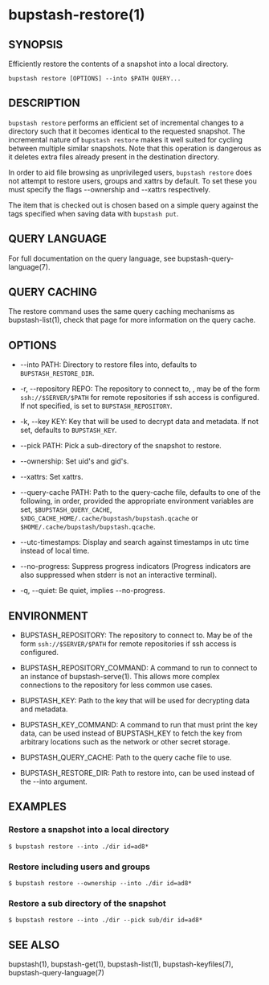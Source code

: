 bupstash-restore(1) 
================

## SYNOPSIS

Efficiently restore the contents of a snapshot into a local directory.

`bupstash restore [OPTIONS] --into $PATH QUERY... `

## DESCRIPTION

`bupstash restore` performs an efficient set of incremental changes to
a directory such that it becomes identical to the requested snapshot.
The incremental nature of `bupstash restore` makes it well suited for
cycling between multiple similar snapshots. Note that this operation is dangerous
as it deletes extra files already present in the destination directory.

In order to aid file browsing as unprivileged users, `bupstash restore` does
not attempt to restore users, groups and xattrs by default. To set
these you must specify the flags --ownership and --xattrs respectively.

The item that is checked out is chosen based on a simple query against the 
tags specified when saving data with `bupstash put`.

## QUERY LANGUAGE

For full documentation on the query language, see bupstash-query-language(7).

## QUERY CACHING

The restore command uses the same query caching mechanisms as bupstash-list(1), check that page for
more information on the query cache.

## OPTIONS

* --into PATH:
  Directory to restore files into, defaults to `BUPSTASH_RESTORE_DIR`.

* -r, --repository REPO:
  The repository to connect to, , may be of the form `ssh://$SERVER/$PATH` for
  remote repositories if ssh access is configured. If not specified, is set to `BUPSTASH_REPOSITORY`.

* -k, --key KEY:
  Key that will be used to decrypt data and metadata. If not set, defaults
  to `BUPSTASH_KEY`.

* --pick PATH:
  Pick a sub-directory of the snapshot to restore.

* --ownership:
  Set uid's and gid's.

* --xattrs:
  Set xattrs.

* --query-cache PATH:
  Path to the query-cache file, defaults to one of the following, in order, provided
  the appropriate environment variables are set, `$BUPSTASH_QUERY_CACHE`,
  `$XDG_CACHE_HOME/.cache/bupstash/bupstash.qcache` or `$HOME/.cache/bupstash/bupstash.qcache`.

* --utc-timestamps:
  Display and search against timestamps in utc time instead of local time.

* --no-progress:
  Suppress progress indicators (Progress indicators are also suppressed when stderr
  is not an interactive terminal).

* -q, --quiet:
  Be quiet, implies --no-progress.

## ENVIRONMENT

* BUPSTASH_REPOSITORY:
  The repository to connect to. May be of the form `ssh://$SERVER/$PATH` for
  remote repositories if ssh access is configured.

* BUPSTASH_REPOSITORY_COMMAND:
  A command to run to connect to an instance of bupstash-serve(1). This 
  allows more complex connections to the repository for less common use cases.

* BUPSTASH_KEY:
  Path to the key that will be used for decrypting data and metadata.

* BUPSTASH_KEY_COMMAND:
  A command to run that must print the key data, can be used instead of BUPSTASH_KEY
  to fetch the key from arbitrary locations such as the network or other secret storage.

* BUPSTASH_QUERY_CACHE:
  Path to the query cache file to use.

* BUPSTASH_RESTORE_DIR:
  Path to restore into, can be used instead of the --into argument.

## EXAMPLES

### Restore a snapshot into a local directory

```
$ bupstash restore --into ./dir id=ad8*
```

### Restore including users and groups

```
$ bupstash restore --ownership --into ./dir id=ad8*
```

### Restore a sub directory of the snapshot

```
$ bupstash restore --into ./dir --pick sub/dir id=ad8*
```

## SEE ALSO

bupstash(1), bupstash-get(1), bupstash-list(1), bupstash-keyfiles(7), bupstash-query-language(7)
